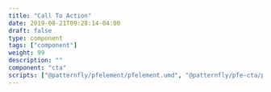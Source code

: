 ```yaml
---
title: "Call To Action"
date: 2019-08-21T09:28:14-04:00
draft: false
type: component
tags: ["component"]
weight: 99
description: ""
component: "cta"
scripts: ["@patternfly/pfelement/pfelement.umd", "@patternfly/pfe-cta/pfe-cta.umd"]
---
```



